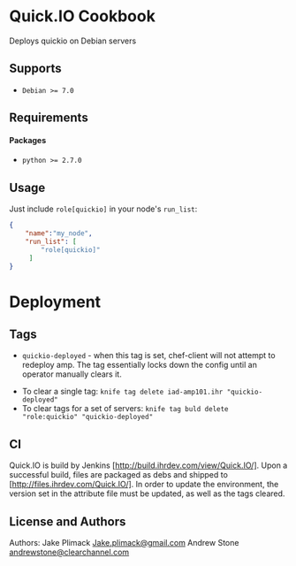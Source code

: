 Quick.IO Cookbook
================
Deploys quickio on Debian servers

Supports
--------
* `Debian >= 7.0`

Requirements
------------
#### Packages
- `python >= 2.7.0`

Usage
-----
Just include `role[quickio]` in your node's `run_list`:

```json
{
    "name":"my_node",
    "run_list": [
        "role[quickio]"
     ]
}
```

Deployment
==========
Tags
----
- `quickio-deployed` - when this tag is set, chef-client will not attempt to redeploy amp.  The tag essentially locks down the config until an operator manually clears it.
* To clear a single tag: `knife tag delete iad-amp101.ihr "quickio-deployed"`
* To clear tags for a set of servers: `knife tag buld delete "role:quickio" "quickio-deployed"`

CI
--
Quick.IO is build by Jenkins [http://build.ihrdev.com/view/Quick.IO/].  Upon a successful build, files are packaged as debs and shipped to [http://files.ihrdev.com/Quick.IO/].  In order to update the environment, the version set in the attribute file must be updated, as well as the tags cleared.

License and Authors
-------------------
Authors: Jake Plimack <Jake.plimack@gmail.com>
         Andrew Stone <andrewstone@clearchannel.com>
